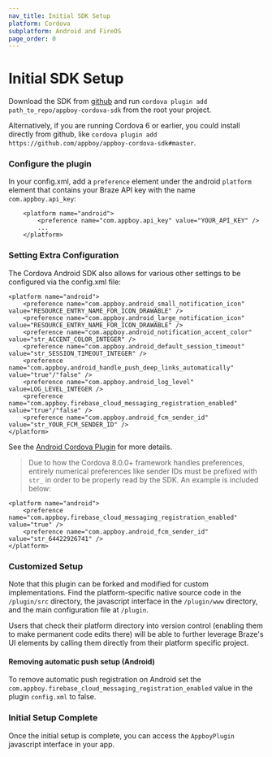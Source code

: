 ```yaml
---
nav_title: Initial SDK Setup
platform: Cordova
subplatform: Android and FireOS
page_order: 0
---
```

# Initial SDK Setup

Download the SDK from [github][1] and run `cordova plugin add path_to_repo/appboy-cordova-sdk` from the root your project.

Alternatively, if you are running Cordova 6 or earlier, you could install directly from github, like `cordova plugin add https://github.com/appboy/appboy-cordova-sdk#master`.

### Configure the plugin

In your config.xml, add a `preference` element under the android `platform` element that contains your Braze API key with the name `com.appboy.api_key`:

```
    <platform name="android">
        <preference name="com.appboy.api_key" value="YOUR_API_KEY" />
        ...
    </platform>
```

### Setting Extra Configuration

The Cordova Android SDK also allows for various other settings to be configured via the config.xml file:

```
<platform name="android">
    <preference name="com.appboy.android_small_notification_icon" value="RESOURCE_ENTRY_NAME_FOR_ICON_DRAWABLE" />
    <preference name="com.appboy.android_large_notification_icon" value="RESOURCE_ENTRY_NAME_FOR_ICON_DRAWABLE" />
    <preference name="com.appboy.android_notification_accent_color" value="str_ACCENT_COLOR_INTEGER" />
    <preference name="com.appboy.android_default_session_timeout" value="str_SESSION_TIMEOUT_INTEGER" />
    <preference name="com.appboy.android_handle_push_deep_links_automatically" value="true"/"false" />
    <preference name="com.appboy.android_log_level" value=LOG_LEVEL_INTEGER />
    <preference name="com.appboy.firebase_cloud_messaging_registration_enabled" value="true"/"false" />
    <preference name="com.appboy.android_fcm_sender_id" value="str_YOUR_FCM_SENDER_ID" />
</platform>
```

See the [Android Cordova Plugin][2] for more details.


> Due to how the Cordova 8.0.0+ framework handles preferences, entirely numerical preferences like sender IDs must be prefixed with `str_` in order to be properly read by the SDK. An example is included below:

```
<platform name="android">
    <preference name="com.appboy.firebase_cloud_messaging_registration_enabled" value="true" />
    <preference name="com.appboy.android_fcm_sender_id" value="str_64422926741" />
</platform>
```


### Customized Setup

Note that this plugin can be forked and modified for custom implementations. Find the platform-specific native source code in the `/plugin/src` directory, the javascript interface in the `/plugin/www` directory, and the main configuration file at `/plugin`.

Users that check their platform directory into version control (enabling them to make permanent code edits there) will be able to further leverage Braze's UI elements by calling them directly from their platform specific project.

#### Removing automatic push setup (Android)

To remove automatic push registration on Android set the `com.appboy.firebase_cloud_messaging_registration_enabled` value in the plugin `config.xml` to false.

### Initial Setup Complete

Once the initial setup is complete, you can access the `AppboyPlugin` javascript interface in your app.

[1]: https://github.com/Appboy/appboy-cordova-sdk
[2]: https://github.com/Appboy/appboy-cordova-sdk/blob/master/src/android/AppboyPlugin.java
